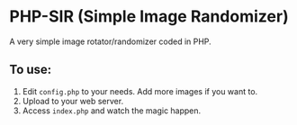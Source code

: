 # PHP-SIR (Simple Image Randomizer)
A very simple image rotator/randomizer coded in PHP.

## To use:
1. Edit `config.php` to your needs. Add more images if you want to.
2. Upload to your web server.
3. Access `index.php` and watch the magic happen.
